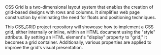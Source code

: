 CSS Grid is a two-dimensional layout system that enables the creation of grid-based designs with rows and columns. It simplifies web page construction by eliminating the need for floats and positioning techniques.

This CSS_GRID project repository will showcase how to implement a CSS grid, either internally or inline, within an HTML document using the "style" attribute. By setting an HTML element's "display" property to "grid," it becomes a grid container. Additionally, various properties are applied to improve the grid's visual presentation.






